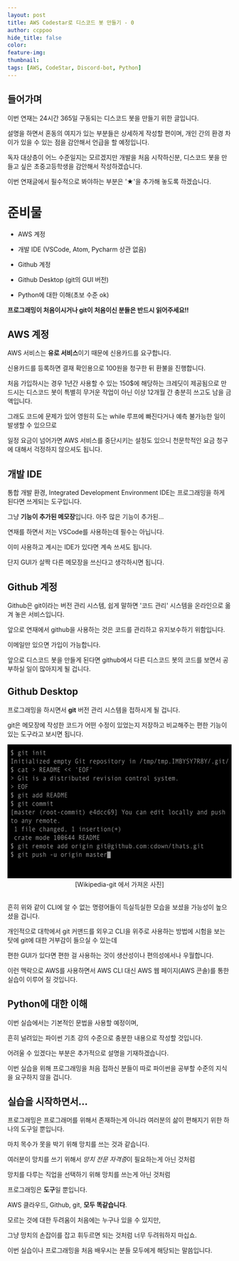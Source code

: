 ```yaml
---
layout: post
title: AWS Codestar로 디스코드 봇 만들기 - 0
author: ccppoo
hide_title: false
color:
feature-img:
thumbnail:
tags: [AWS, CodeStar, Discord-bot, Python]
---
```


## 들어가며

이번 연재는 24시간 365일 구동되는 디스코드 봇을 만들기 위한 글입니다.

설명을 하면서 혼동의 여지가 있는 부분들은 상세하게 작성할 편이며,
개인 간의 환경 차이가 있을 수 있는 점을 감안해서 언급을 할 예정입니다.

독자 대상층이 어느 수준일지는 모르겠지만 개발을 처음 시작하신분, 디스코드 봇을 만들고 싶은 초중고등학생을 감안해서 작성하겠습니다.

이번 연재글에서 필수적으로 봐야하는 부분은 '★'을 추가해 놓도록 하겠습니다.

# 준비물

- AWS 계정

- 개발 IDE (VSCode, Atom, Pycharm 상관 없음)

- Github 계정

- Github Desktop (git의 GUI 버전)

- Python에 대한 이해(초보 수준 ok)

**프로그래밍이 처음이시거나 git이 처음이신 분들은 반드시 읽어주세요!!**

## AWS 계정

AWS 서비스는 **유로 서비스**이기 때문에 신용카드를 요구합니다.

신용카드를 등록하면 결재 확인용으로 100원을 청구한 뒤 환불을 진행합니다.

처음 가입하시는 경우 1년간 사용할 수 있는 150$에 해당하는 크레딧이 제공됨으로 만드시는 디스코드 봇이 특별히 무거운 작업이 아닌 이상 12개월 간 충분히 쓰고도 남을 금액입니다.

그래도 코드에 문제가 있어 영원히 도는 while 루프에 빠진다거나 예측 불가능한 일이 발생할 수 있으므로

일정 요금이 넘어가면 AWS 서비스를 중단시키는 설정도 있으니 천문학적인 요금 청구에 대해서 걱정하지 않으셔도 됩니다.

## 개발 IDE

통합 개발 환경, Integrated Development Environment IDE는 프로그래밍을 하게 된다면 쓰게되는 도구입니다.

그냥 **기능이 추가된 메모장**입니다. 아주 많은 기능이 추가된...

연재를 하면서 저는 VSCode를 사용하는데 필수는 아닙니다.

이미 사용하고 계시는 IDE가 있다면 계속 쓰셔도 됩니다.

단지 GUI가 살짝 다른 메모장을 쓰신다고 생각하시면 됩니다.

## Github 계정

Github은 git이라는 버전 관리 시스템, 쉽게 말하면 '코드 관리' 시스템을 온라인으로 옮겨 놓은 서비스입니다.

앞으로 연재에서 github을 사용하는 것은 코드를 관리하고 유지보수하기 위함입니다.

이메일만 있으면 가입이 가능합니다.

앞으로 디스코드 봇을 만들게 된다면 github에서 다른 디스코드 봇의 코드를 보면서 공부하실 일이 많아지게 될 겁니다.

## Github Desktop

프로그래밍을 하시면서 **git** 버전 관리 시스템을 접하시게 될 겁니다.

git은 메모장에 작성한 코드가 어떤 수정이 있었는지 저장하고 비교해주는 편한 기능이 있는 도구라고 보시면 됩니다.

<center><img src="/assets/img/aws-making-discord-bot/ch0/git_img.png" width="" height="300"></center>
<center>[Wikipedia-git 에서 가져온 사진]</center><br>

흔히 위와 같이 CLI에 알 수 없는 명령어들이 득실득실한 모습을 보셨을 가능성이 높으셨을 겁니다.

개인적으로 대학에서 git 커맨드를 외우고 CLI을 위주로 사용하는 방법에 시험을 보는 탓에 git에 대한 거부감이 들으실 수 있는데

편한 GUI가 있다면 편한 걸 사용하는 것이 생산성이나 편의성에서나 우월합니다.

이런 맥락으로 AWS를 사용하면서 AWS CLI 대신 AWS 웹 페이지(AWS 콘솔)를 통한 실습이 이루어 질 것입니다.

## Python에 대한 이해

이번 실습에서는 기본적인 문법을 사용할 예정이며,

흔히 널려있는 파이썬 기초 강의 수준으로 충분한 내용으로 작성할 것입니다.

어려울 수 있겠다는 부분은 추가적으로 설명을 기재하겠습니다.

이번 실습을 위해 프로그래밍을 처음 접하신 분들이 따로 파이썬을 공부할 수준의 지식을 요구하지 않을 겁니다.

## 실습을 시작하면서...

프로그래밍은 프로그래머를 위해서 존재하는게 아니라 여러분의 삶이 편해지기 위한 하나의 도구일 뿐입니다.

마치 목수가 못을 박기 위해 망치를 쓰는 것과 같습니다.

여러분이 망치를 쓰기 위해서 *망치 전문 자격증*이 필요하는게 아닌 것처럼

망치를 다루는 직업을 선택하기 위해 망치를 쓰는게 아닌 것처럼

프로그래밍은 **도구**일 뿐입니다.

AWS 클라우드, Github, git, **모두 똑같습니다**.

모르는 것에 대한 두려움이 처음에는 누구나 있을 수 있지만,

그냥 망치의 손잡이를 잡고 휘두르면 되는 것처럼 너무 두려워하지 마십쇼.

이번 실습이나 프로그래밍을 처음 배우시는 분들 모두에게 해당되는 말씀입니다.
